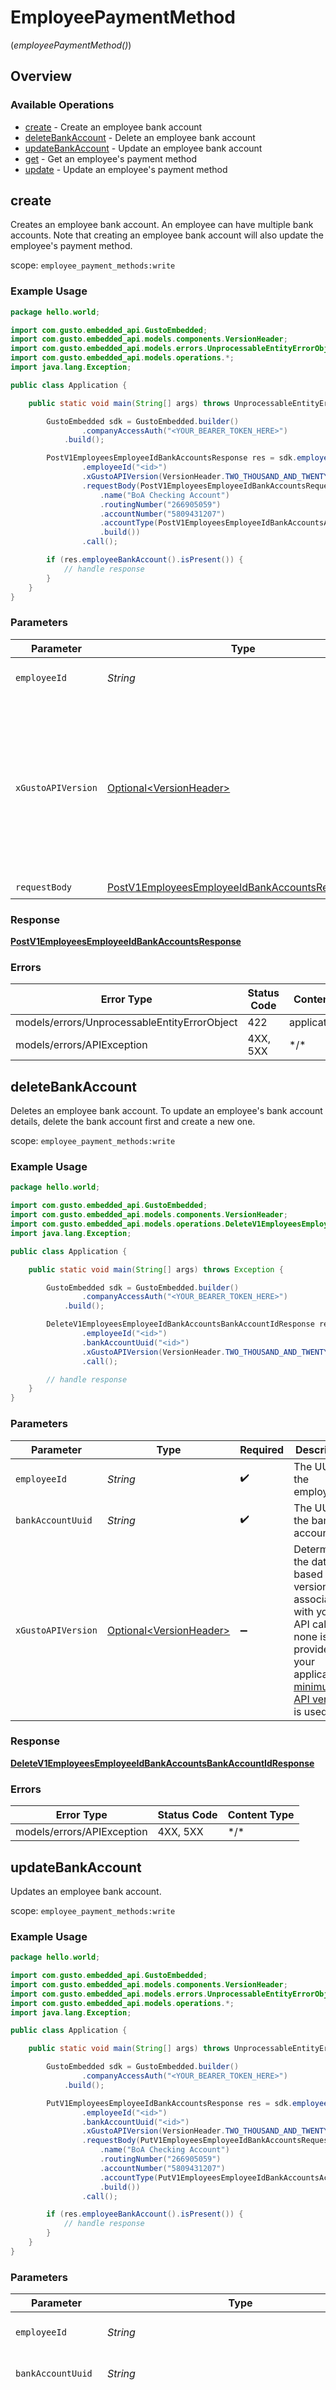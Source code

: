 # EmployeePaymentMethod
(*employeePaymentMethod()*)

## Overview

### Available Operations

* [create](#create) - Create an employee bank account
* [deleteBankAccount](#deletebankaccount) - Delete an employee bank account
* [updateBankAccount](#updatebankaccount) - Update an employee bank account
* [get](#get) - Get an employee's payment method
* [update](#update) - Update an employee's payment method

## create

Creates an employee bank account. An employee can have multiple
bank accounts. Note that creating an employee bank account will also update
the employee's payment method.

scope: `employee_payment_methods:write`

### Example Usage

```java
package hello.world;

import com.gusto.embedded_api.GustoEmbedded;
import com.gusto.embedded_api.models.components.VersionHeader;
import com.gusto.embedded_api.models.errors.UnprocessableEntityErrorObject;
import com.gusto.embedded_api.models.operations.*;
import java.lang.Exception;

public class Application {

    public static void main(String[] args) throws UnprocessableEntityErrorObject, Exception {

        GustoEmbedded sdk = GustoEmbedded.builder()
                .companyAccessAuth("<YOUR_BEARER_TOKEN_HERE>")
            .build();

        PostV1EmployeesEmployeeIdBankAccountsResponse res = sdk.employeePaymentMethod().create()
                .employeeId("<id>")
                .xGustoAPIVersion(VersionHeader.TWO_THOUSAND_AND_TWENTY_FOUR_MINUS04_MINUS01)
                .requestBody(PostV1EmployeesEmployeeIdBankAccountsRequestBody.builder()
                    .name("BoA Checking Account")
                    .routingNumber("266905059")
                    .accountNumber("5809431207")
                    .accountType(PostV1EmployeesEmployeeIdBankAccountsAccountType.CHECKING)
                    .build())
                .call();

        if (res.employeeBankAccount().isPresent()) {
            // handle response
        }
    }
}
```

### Parameters

| Parameter                                                                                                                                                                                                                    | Type                                                                                                                                                                                                                         | Required                                                                                                                                                                                                                     | Description                                                                                                                                                                                                                  |
| ---------------------------------------------------------------------------------------------------------------------------------------------------------------------------------------------------------------------------- | ---------------------------------------------------------------------------------------------------------------------------------------------------------------------------------------------------------------------------- | ---------------------------------------------------------------------------------------------------------------------------------------------------------------------------------------------------------------------------- | ---------------------------------------------------------------------------------------------------------------------------------------------------------------------------------------------------------------------------- |
| `employeeId`                                                                                                                                                                                                                 | *String*                                                                                                                                                                                                                     | :heavy_check_mark:                                                                                                                                                                                                           | The UUID of the employee                                                                                                                                                                                                     |
| `xGustoAPIVersion`                                                                                                                                                                                                           | [Optional\<VersionHeader>](../../models/components/VersionHeader.md)                                                                                                                                                         | :heavy_minus_sign:                                                                                                                                                                                                           | Determines the date-based API version associated with your API call. If none is provided, your application's [minimum API version](https://docs.gusto.com/embedded-payroll/docs/api-versioning#minimum-api-version) is used. |
| `requestBody`                                                                                                                                                                                                                | [PostV1EmployeesEmployeeIdBankAccountsRequestBody](../../models/operations/PostV1EmployeesEmployeeIdBankAccountsRequestBody.md)                                                                                              | :heavy_check_mark:                                                                                                                                                                                                           | N/A                                                                                                                                                                                                                          |

### Response

**[PostV1EmployeesEmployeeIdBankAccountsResponse](../../models/operations/PostV1EmployeesEmployeeIdBankAccountsResponse.md)**

### Errors

| Error Type                                   | Status Code                                  | Content Type                                 |
| -------------------------------------------- | -------------------------------------------- | -------------------------------------------- |
| models/errors/UnprocessableEntityErrorObject | 422                                          | application/json                             |
| models/errors/APIException                   | 4XX, 5XX                                     | \*/\*                                        |

## deleteBankAccount

Deletes an employee bank account. To update an employee's bank
account details, delete the bank account first and create a new one.

scope: `employee_payment_methods:write`

### Example Usage

```java
package hello.world;

import com.gusto.embedded_api.GustoEmbedded;
import com.gusto.embedded_api.models.components.VersionHeader;
import com.gusto.embedded_api.models.operations.DeleteV1EmployeesEmployeeIdBankAccountsBankAccountIdResponse;
import java.lang.Exception;

public class Application {

    public static void main(String[] args) throws Exception {

        GustoEmbedded sdk = GustoEmbedded.builder()
                .companyAccessAuth("<YOUR_BEARER_TOKEN_HERE>")
            .build();

        DeleteV1EmployeesEmployeeIdBankAccountsBankAccountIdResponse res = sdk.employeePaymentMethod().deleteBankAccount()
                .employeeId("<id>")
                .bankAccountUuid("<id>")
                .xGustoAPIVersion(VersionHeader.TWO_THOUSAND_AND_TWENTY_FOUR_MINUS04_MINUS01)
                .call();

        // handle response
    }
}
```

### Parameters

| Parameter                                                                                                                                                                                                                    | Type                                                                                                                                                                                                                         | Required                                                                                                                                                                                                                     | Description                                                                                                                                                                                                                  |
| ---------------------------------------------------------------------------------------------------------------------------------------------------------------------------------------------------------------------------- | ---------------------------------------------------------------------------------------------------------------------------------------------------------------------------------------------------------------------------- | ---------------------------------------------------------------------------------------------------------------------------------------------------------------------------------------------------------------------------- | ---------------------------------------------------------------------------------------------------------------------------------------------------------------------------------------------------------------------------- |
| `employeeId`                                                                                                                                                                                                                 | *String*                                                                                                                                                                                                                     | :heavy_check_mark:                                                                                                                                                                                                           | The UUID of the employee                                                                                                                                                                                                     |
| `bankAccountUuid`                                                                                                                                                                                                            | *String*                                                                                                                                                                                                                     | :heavy_check_mark:                                                                                                                                                                                                           | The UUID of the bank account                                                                                                                                                                                                 |
| `xGustoAPIVersion`                                                                                                                                                                                                           | [Optional\<VersionHeader>](../../models/components/VersionHeader.md)                                                                                                                                                         | :heavy_minus_sign:                                                                                                                                                                                                           | Determines the date-based API version associated with your API call. If none is provided, your application's [minimum API version](https://docs.gusto.com/embedded-payroll/docs/api-versioning#minimum-api-version) is used. |

### Response

**[DeleteV1EmployeesEmployeeIdBankAccountsBankAccountIdResponse](../../models/operations/DeleteV1EmployeesEmployeeIdBankAccountsBankAccountIdResponse.md)**

### Errors

| Error Type                 | Status Code                | Content Type               |
| -------------------------- | -------------------------- | -------------------------- |
| models/errors/APIException | 4XX, 5XX                   | \*/\*                      |

## updateBankAccount

Updates an employee bank account.

scope: `employee_payment_methods:write`

### Example Usage

```java
package hello.world;

import com.gusto.embedded_api.GustoEmbedded;
import com.gusto.embedded_api.models.components.VersionHeader;
import com.gusto.embedded_api.models.errors.UnprocessableEntityErrorObject;
import com.gusto.embedded_api.models.operations.*;
import java.lang.Exception;

public class Application {

    public static void main(String[] args) throws UnprocessableEntityErrorObject, Exception {

        GustoEmbedded sdk = GustoEmbedded.builder()
                .companyAccessAuth("<YOUR_BEARER_TOKEN_HERE>")
            .build();

        PutV1EmployeesEmployeeIdBankAccountsResponse res = sdk.employeePaymentMethod().updateBankAccount()
                .employeeId("<id>")
                .bankAccountUuid("<id>")
                .xGustoAPIVersion(VersionHeader.TWO_THOUSAND_AND_TWENTY_FOUR_MINUS04_MINUS01)
                .requestBody(PutV1EmployeesEmployeeIdBankAccountsRequestBody.builder()
                    .name("BoA Checking Account")
                    .routingNumber("266905059")
                    .accountNumber("5809431207")
                    .accountType(PutV1EmployeesEmployeeIdBankAccountsAccountType.CHECKING)
                    .build())
                .call();

        if (res.employeeBankAccount().isPresent()) {
            // handle response
        }
    }
}
```

### Parameters

| Parameter                                                                                                                                                                                                                    | Type                                                                                                                                                                                                                         | Required                                                                                                                                                                                                                     | Description                                                                                                                                                                                                                  |
| ---------------------------------------------------------------------------------------------------------------------------------------------------------------------------------------------------------------------------- | ---------------------------------------------------------------------------------------------------------------------------------------------------------------------------------------------------------------------------- | ---------------------------------------------------------------------------------------------------------------------------------------------------------------------------------------------------------------------------- | ---------------------------------------------------------------------------------------------------------------------------------------------------------------------------------------------------------------------------- |
| `employeeId`                                                                                                                                                                                                                 | *String*                                                                                                                                                                                                                     | :heavy_check_mark:                                                                                                                                                                                                           | The UUID of the employee                                                                                                                                                                                                     |
| `bankAccountUuid`                                                                                                                                                                                                            | *String*                                                                                                                                                                                                                     | :heavy_check_mark:                                                                                                                                                                                                           | The UUID of the bank account                                                                                                                                                                                                 |
| `xGustoAPIVersion`                                                                                                                                                                                                           | [Optional\<VersionHeader>](../../models/components/VersionHeader.md)                                                                                                                                                         | :heavy_minus_sign:                                                                                                                                                                                                           | Determines the date-based API version associated with your API call. If none is provided, your application's [minimum API version](https://docs.gusto.com/embedded-payroll/docs/api-versioning#minimum-api-version) is used. |
| `requestBody`                                                                                                                                                                                                                | [PutV1EmployeesEmployeeIdBankAccountsRequestBody](../../models/operations/PutV1EmployeesEmployeeIdBankAccountsRequestBody.md)                                                                                                | :heavy_check_mark:                                                                                                                                                                                                           | N/A                                                                                                                                                                                                                          |

### Response

**[PutV1EmployeesEmployeeIdBankAccountsResponse](../../models/operations/PutV1EmployeesEmployeeIdBankAccountsResponse.md)**

### Errors

| Error Type                                   | Status Code                                  | Content Type                                 |
| -------------------------------------------- | -------------------------------------------- | -------------------------------------------- |
| models/errors/UnprocessableEntityErrorObject | 422                                          | application/json                             |
| models/errors/APIException                   | 4XX, 5XX                                     | \*/\*                                        |

## get

Fetches an employee's payment method. An employee payment method
describes how the payment should be split across the employee's associated
bank accounts.

scope: `employee_payment_methods:read`

### Example Usage

```java
package hello.world;

import com.gusto.embedded_api.GustoEmbedded;
import com.gusto.embedded_api.models.components.VersionHeader;
import com.gusto.embedded_api.models.operations.GetV1EmployeesEmployeeIdPaymentMethodResponse;
import java.lang.Exception;

public class Application {

    public static void main(String[] args) throws Exception {

        GustoEmbedded sdk = GustoEmbedded.builder()
                .companyAccessAuth("<YOUR_BEARER_TOKEN_HERE>")
            .build();

        GetV1EmployeesEmployeeIdPaymentMethodResponse res = sdk.employeePaymentMethod().get()
                .employeeId("<id>")
                .xGustoAPIVersion(VersionHeader.TWO_THOUSAND_AND_TWENTY_FOUR_MINUS04_MINUS01)
                .call();

        if (res.employeePaymentMethod().isPresent()) {
            // handle response
        }
    }
}
```

### Parameters

| Parameter                                                                                                                                                                                                                    | Type                                                                                                                                                                                                                         | Required                                                                                                                                                                                                                     | Description                                                                                                                                                                                                                  |
| ---------------------------------------------------------------------------------------------------------------------------------------------------------------------------------------------------------------------------- | ---------------------------------------------------------------------------------------------------------------------------------------------------------------------------------------------------------------------------- | ---------------------------------------------------------------------------------------------------------------------------------------------------------------------------------------------------------------------------- | ---------------------------------------------------------------------------------------------------------------------------------------------------------------------------------------------------------------------------- |
| `employeeId`                                                                                                                                                                                                                 | *String*                                                                                                                                                                                                                     | :heavy_check_mark:                                                                                                                                                                                                           | The UUID of the employee                                                                                                                                                                                                     |
| `xGustoAPIVersion`                                                                                                                                                                                                           | [Optional\<VersionHeader>](../../models/components/VersionHeader.md)                                                                                                                                                         | :heavy_minus_sign:                                                                                                                                                                                                           | Determines the date-based API version associated with your API call. If none is provided, your application's [minimum API version](https://docs.gusto.com/embedded-payroll/docs/api-versioning#minimum-api-version) is used. |

### Response

**[GetV1EmployeesEmployeeIdPaymentMethodResponse](../../models/operations/GetV1EmployeesEmployeeIdPaymentMethodResponse.md)**

### Errors

| Error Type                 | Status Code                | Content Type               |
| -------------------------- | -------------------------- | -------------------------- |
| models/errors/APIException | 4XX, 5XX                   | \*/\*                      |

## update

Updates an employee's payment method. Note that creating an employee
bank account will also update the employee's payment method.

scope: `employee_payment_methods:write`

### Example Usage

```java
package hello.world;

import com.gusto.embedded_api.GustoEmbedded;
import com.gusto.embedded_api.models.components.VersionHeader;
import com.gusto.embedded_api.models.errors.UnprocessableEntityErrorObject;
import com.gusto.embedded_api.models.operations.*;
import java.lang.Exception;
import java.util.List;
import org.openapitools.jackson.nullable.JsonNullable;

public class Application {

    public static void main(String[] args) throws UnprocessableEntityErrorObject, Exception {

        GustoEmbedded sdk = GustoEmbedded.builder()
                .companyAccessAuth("<YOUR_BEARER_TOKEN_HERE>")
            .build();

        PutV1EmployeesEmployeeIdPaymentMethodResponse res = sdk.employeePaymentMethod().update()
                .employeeId("<id>")
                .xGustoAPIVersion(VersionHeader.TWO_THOUSAND_AND_TWENTY_FOUR_MINUS04_MINUS01)
                .requestBody(PutV1EmployeesEmployeeIdPaymentMethodRequestBody.builder()
                    .version("63859768485e218ccf8a449bb60f14ed")
                    .type(Type.DIRECT_DEPOSIT)
                    .splitBy(SplitBy.AMOUNT)
                    .splits(List.of(
                        Splits.builder()
                            .uuid("e88f9436-b74e-49a8-87e9-777b9bfe715e")
                            .name("BoA Checking Account")
                            .priority(1L)
                            .splitAmount(500L)
                            .build(),
                        Splits.builder()
                            .uuid("0d2b7f73-05d6-4184-911d-269edeecc30a")
                            .name("Chase Checking Account")
                            .priority(2L)
                            .splitAmount(1000L)
                            .build(),
                        Splits.builder()
                            .uuid("1531e824-8d9e-4bd8-9f90-0d04608125d7")
                            .name("US Bank Checking Account")
                            .priority(3L)
                            .splitAmount(JsonNullable.of(null))
                            .build()))
                    .build())
                .call();

        if (res.employeePaymentMethod().isPresent()) {
            // handle response
        }
    }
}
```

### Parameters

| Parameter                                                                                                                                                                                                                    | Type                                                                                                                                                                                                                         | Required                                                                                                                                                                                                                     | Description                                                                                                                                                                                                                  |
| ---------------------------------------------------------------------------------------------------------------------------------------------------------------------------------------------------------------------------- | ---------------------------------------------------------------------------------------------------------------------------------------------------------------------------------------------------------------------------- | ---------------------------------------------------------------------------------------------------------------------------------------------------------------------------------------------------------------------------- | ---------------------------------------------------------------------------------------------------------------------------------------------------------------------------------------------------------------------------- |
| `employeeId`                                                                                                                                                                                                                 | *String*                                                                                                                                                                                                                     | :heavy_check_mark:                                                                                                                                                                                                           | The UUID of the employee                                                                                                                                                                                                     |
| `xGustoAPIVersion`                                                                                                                                                                                                           | [Optional\<VersionHeader>](../../models/components/VersionHeader.md)                                                                                                                                                         | :heavy_minus_sign:                                                                                                                                                                                                           | Determines the date-based API version associated with your API call. If none is provided, your application's [minimum API version](https://docs.gusto.com/embedded-payroll/docs/api-versioning#minimum-api-version) is used. |
| `requestBody`                                                                                                                                                                                                                | [PutV1EmployeesEmployeeIdPaymentMethodRequestBody](../../models/operations/PutV1EmployeesEmployeeIdPaymentMethodRequestBody.md)                                                                                              | :heavy_check_mark:                                                                                                                                                                                                           | N/A                                                                                                                                                                                                                          |

### Response

**[PutV1EmployeesEmployeeIdPaymentMethodResponse](../../models/operations/PutV1EmployeesEmployeeIdPaymentMethodResponse.md)**

### Errors

| Error Type                                   | Status Code                                  | Content Type                                 |
| -------------------------------------------- | -------------------------------------------- | -------------------------------------------- |
| models/errors/UnprocessableEntityErrorObject | 422                                          | application/json                             |
| models/errors/APIException                   | 4XX, 5XX                                     | \*/\*                                        |